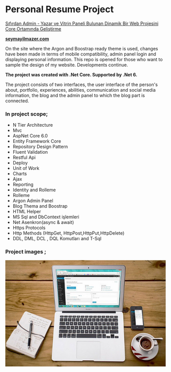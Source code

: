 # Personal Resume Project
<u> Sıfırdan Admin - Yazar ve Vitrin Paneli Bulunan Dinamik Bir Web Projesini Core Ortamında Geliştirme </u>

<b><a href="http://www.seymayilmazer.com">seymayilmazer.com</a></b>

On the site where the Argon and Boostrap ready theme is used, changes have been made in terms of mobile compatibility, admin panel login and displaying personal information.
This repo is opened for those who want to sample the design of my website.
Developments continue.

<b>The project was created with .Net Core. Supported by .Net 6.</b> 

The project consists of two interfaces, the user interface of the person's about, portfolio, experiences, abilities, communication and social media information, the blog and the admin panel to which the blog part is connected.

<h3/>In project scope; </h3>

<ul>
  <li> N Tier Architecture </li>
  <li> Mvc </li>
  <li> AspNet Core 6.0 </li> 
  <li> Entity Framework Core </li>
  <li> Repository Design Pattern </li>
  <li> Fluent Validation </li>
  <li> Restful Api </li>
  <li> Deploy </li>
  <li> Unit of Work </li>
  <li> Charts </li>
  <li> Ajax </li> 
  <li> Reporting </li> 
  <li> Identity and Rolleme </li>
  <li> Rolleme </li>
  <li> Argon Admin Panel </li>
  <li> Blog Thema and Boostrap </li>
  <li> HTML Helper </li>
  <li> MS Sql and DbContext işlemleri </li>
  <li> Net Asenkron(async & await) </li>
  <li> Https Protocols </li>
  <li> Http Methods (HttpGet, HttpPost,HttpPut,HttpDelete) </li>
  <li> DDL, DML, DCL , DQL Komutları and T-Sql </li>
  
</ul>

<h3/>Project images ;</h3>

![Web Site View](https://github.com/seymaesim/DynamicCV/blob/master/Core_Proje/wwwroot/ultra_profile/images/portfolio-img4.jpg)
